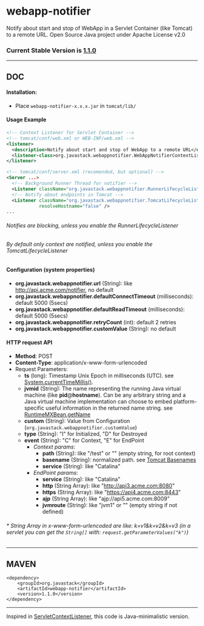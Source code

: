# webapp-notifier

Notify about start and stop of WebApp in a Servlet Container (like Tomcat) to a remote URL. Open Source Java project under Apache License v2.0

### Current Stable Version is [1.1.0](https://search.maven.org/#search|ga|1|g%3Aorg.javastack%20a%3Awebapp-notifier)

---

## DOC

#### Installation:

* Place `webapp-notifier-x.x.x.jar` in `tomcat/lib/`

#### Usage Example

```xml
<!-- Context Listener for Servlet Container -->
<!-- tomcat/conf/web.xml or WEB-INF/web.xml -->
<listener>
  <description>Notify about start and stop of WebApp to a remote URL</description>
  <listener-class>org.javastack.webappnotifier.WebAppNotifierContextListener</listener-class>
</listener>
```

```xml
<!-- tomcat/conf/server.xml (recomended, but optional) -->
<Server ...>
  <!-- Background Runner Thread for notifier -->
  <Listener className="org.javastack.webappnotifier.RunnerLifecycleListener" />
  <!-- Notify about endpoints in Tomcat -->
  <Listener className="org.javastack.webappnotifier.TomcatLifecycleListener" 
            resolveHostname="false" />
...
```

###### Notifies are blocking, unless you enable the RunnerLifecycleListener 
###### By default only context are notified, unless you enable the TomcatLifecycleListener

#### Configuration (system properties)

* **org.javastack.webappnotifier.url** (String): like http://api.acme.com/notifier, no default
* **org.javastack.webappnotifier.defaultConnectTimeout** (milliseconds): default 5000 (5secs)
* **org.javastack.webappnotifier.defaultReadTimeout** (milliseconds): default 5000 (5secs)
* **org.javastack.webappnotifier.retryCount** (int): default 2 retries
* **org.javastack.webappnotifier.customValue** (String): no default

#### HTTP request API

* **Method**: POST
* **Content-Type**: application/x-www-form-urlencoded
* Request Parameters:
  * **ts** (long): Timestamp Unix Epoch in milliseconds (UTC). see [System.currentTimeMillis()](https://docs.oracle.com/javase/7/docs/api/java/lang/System.html#currentTimeMillis()).
  * **jvmid** (String): The name representing the running Java virtual machine (like **pid**@**hostname**). Can be any arbitrary string and a Java virtual machine implementation can choose to embed platform-specific useful information in the returned name string. see [RuntimeMXBean.getName](http://docs.oracle.com/javase/7/docs/api/java/lang/management/RuntimeMXBean.html#getName()) 
  * **custom** (String): Value from Configuration (`org.javastack.webappnotifier.customValue`)
  * **type** (String): "I" for Initialized, "D" for Destroyed
  * **event** (String): "C" for Context, "E" for EndPoint
    * _Context params_:
      * **path** (String): like "/test" or "" (empty string, for root context)
      * **basename** (String): normalized path. see [Tomcat Basenames](https://tomcat.apache.org/tomcat-7.0-doc/config/context.html#Naming)
      * **service** (String): like "Catalina"
    * _EndPoint params_:
      * **service** (String): like "Catalina"
      * **http** (String Array): like "http://api3.acme.com:8080"
      * **https** (String Array): like "https://api4.acme.com:8443"
      * **ajp** (String Array): like "ajp://api5.acme.com:8009"
      * **jvmroute** (String): like "jvm1" or "" (empty string if not defined)

###### * String Array in x-www-form-urlencoded are like: k=v1&k=v2&k=v3 (in a servlet you can get the `String[]` with: `request.getParameterValues("k")`)

---

## MAVEN

    <dependency>
        <groupId>org.javastack</groupId>
        <artifactId>webapp-notifier</artifactId>
        <version>1.1.0</version>
    </dependency>

---
Inspired in [ServletContextListener](http://docs.oracle.com/javaee/7/api/javax/servlet/ServletContextListener.html), this code is Java-minimalistic version.
